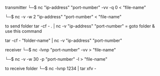 transmitter
└─$ nc "ip-address" "port-number" -vv -q 0 < "file-name"

└─$ nc -v -w 2 "ip-address" "port-number" < "file-name"

to send folder
tar -cf - . | nc -v "ip-address" "port-number" = goto folder & use this command

tar -cf - "folder-name" | nc -v "ip-address" "port-number"


receiver
└─$ nc -lvnp "port-number" -vv > "file-name"

└─$ nc -v -w 30 -p "port-number" -l > "file-name"

to receive folder
└─$ nc -lvnp 1234 | tar xfv -
